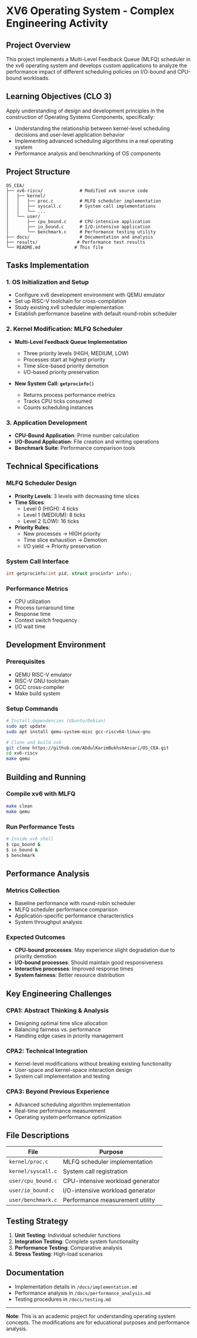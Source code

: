 # XV6 Operating System - Complex Engineering Activity

## Project Overview

This project implements a Multi-Level Feedback Queue (MLFQ) scheduler in the xv6 operating system and develops custom applications to analyze the performance impact of different scheduling policies on I/O-bound and CPU-bound workloads.

## Learning Objectives (CLO 3)

Apply understanding of design and development principles in the construction of Operating Systems Components, specifically:
- Understanding the relationship between kernel-level scheduling decisions and user-level application behavior
- Implementing advanced scheduling algorithms in a real operating system
- Performance analysis and benchmarking of OS components

## Project Structure

```
OS_CEA/
├── xv6-riscv/              # Modified xv6 source code
│   ├── kernel/
│   │   ├── proc.c          # MLFQ scheduler implementation
│   │   ├── syscall.c       # System call implementations
│   │   └── ...
│   └── user/
│       ├── cpu_bound.c     # CPU-intensive application
│       ├── io_bound.c      # I/O-intensive application
│       └── benchmark.c     # Performance testing utility
├── docs/                   # Documentation and analysis
├── results/               # Performance test results
└── README.md             # This file
```

## Tasks Implementation

### 1. OS Initialization and Setup 
- Configure xv6 development environment with QEMU emulator
- Set up RISC-V toolchain for cross-compilation
- Study existing xv6 scheduler implementation
- Establish performance baseline with default round-robin scheduler

### 2. Kernel Modification: MLFQ Scheduler 
- **Multi-Level Feedback Queue Implementation**
  - Three priority levels (HIGH, MEDIUM, LOW)
  - Processes start at highest priority
  - Time slice-based priority demotion
  - I/O-based priority preservation
  
- **New System Call: `getprocinfo()`**
  - Returns process performance metrics
  - Tracks CPU ticks consumed
  - Counts scheduling instances

### 3. Application Development 
- **CPU-Bound Application**: Prime number calculation
- **I/O-Bound Application**: File creation and writing operations
- **Benchmark Suite**: Performance comparison tools

## Technical Specifications

### MLFQ Scheduler Design
- **Priority Levels**: 3 levels with decreasing time slices
- **Time Slices**: 
  - Level 0 (HIGH): 4 ticks
  - Level 1 (MEDIUM): 8 ticks  
  - Level 2 (LOW): 16 ticks
- **Priority Rules**:
  - New processes → HIGH priority
  - Time slice exhaustion → Demotion
  - I/O yield → Priority preservation

### System Call Interface
```c
int getprocinfo(int pid, struct procinfo* info);
```

### Performance Metrics
- CPU utilization
- Process turnaround time
- Response time
- Context switch frequency
- I/O wait time

## Development Environment

### Prerequisites
- QEMU RISC-V emulator
- RISC-V GNU toolchain
- GCC cross-compiler
- Make build system

### Setup Commands
```bash
# Install dependencies (Ubuntu/Debian)
sudo apt update
sudo apt install qemu-system-misc gcc-riscv64-linux-gnu

# Clone and build xv6
git clone https://github.com/AbdulKarimBukhshAnsari/OS_CEA.git
cd xv6-riscv
make qemu
```

## Building and Running

### Compile xv6 with MLFQ
```bash
make clean
make qemu
```

### Run Performance Tests
```bash
# Inside xv6 shell
$ cpu_bound &
$ io_bound &
$ benchmark
```

## Performance Analysis

### Metrics Collection
- Baseline performance with round-robin scheduler
- MLFQ scheduler performance comparison
- Application-specific performance characteristics
- System throughput analysis

### Expected Outcomes
- **CPU-bound processes**: May experience slight degradation due to priority demotion
- **I/O-bound processes**: Should maintain good responsiveness
- **Interactive processes**: Improved response times
- **System fairness**: Better resource distribution

## Key Engineering Challenges

### CPA1: Abstract Thinking & Analysis
- Designing optimal time slice allocation
- Balancing fairness vs. performance
- Handling edge cases in priority management

### CPA2: Technical Integration
- Kernel-level modifications without breaking existing functionality
- User-space and kernel-space interaction design
- System call implementation and testing

### CPA3: Beyond Previous Experience
- Advanced scheduling algorithm implementation
- Real-time performance measurement
- Operating system performance optimization

## File Descriptions

| File | Purpose |
|------|---------|
| `kernel/proc.c` | MLFQ scheduler implementation |
| `kernel/syscall.c` | System call registration |
| `user/cpu_bound.c` | CPU-intensive workload generator |
| `user/io_bound.c` | I/O-intensive workload generator |
| `user/benchmark.c` | Performance measurement utility |

## Testing Strategy

1. **Unit Testing**: Individual scheduler functions
2. **Integration Testing**: Complete system functionality
3. **Performance Testing**: Comparative analysis
4. **Stress Testing**: High-load scenarios

## Documentation

- Implementation details in `/docs/implementation.md`
- Performance analysis in `/docs/performance_analysis.md`
- Testing procedures in `/docs/testing.md`

---

**Note**: This is an academic project for understanding operating system concepts. The modifications are for educational purposes and performance analysis.